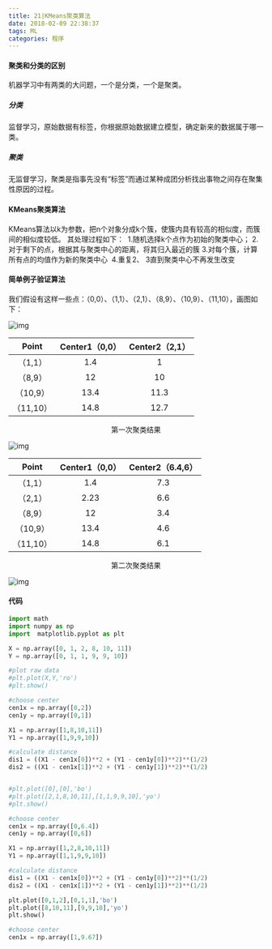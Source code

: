 ```yaml
---
title: 21|KMeans聚类算法
date: 2018-02-09 22:38:37
tags: ML
categories: 程序
---
```


#### 聚类和分类的区别

机器学习中有两类的大问题，一个是分类，一个是聚类。

##### 分类

监督学习，原始数据有标签，你根据原始数据建立模型，确定新来的数据属于哪一类。

##### 聚类

无监督学习，聚类是指事先没有“标签”而通过某种成团分析找出事物之间存在聚集性原因的过程。

<!--more-->

#### KMeans聚类算法

KMeans算法以k为参数，把n个对象分成k个簇，使簇内具有较高的相似度，而簇间的相似度较低。
其处理过程如下：
​ 1.随机选择k个点作为初始的聚类中心；
​ 2.对于剩下的点，根据其与聚类中心的距离，将其归入最近的簇
​ 3.对每个簇，计算所有点的均值作为新的聚类中心
​ 4.重复2、 3直到聚类中心不再发生改变

#### 简单例子验证算法

我们假设有这样一些点：（0,0）、（1,1）、（2,1）、（8,9）、（10,9）、（11,10），画图如下：

![img](Figure_1.png)

|  Point  | Center1（0,0） | Center2（2,1） |
| :-----: | :----------: | :----------: |
|  （1,1）  |     1.4      |      1       |
|  （8,9）  |      12      |      10      |
| （10,9）  |     13.4     |     11.3     |
| （11,10） |     14.8     |     12.7     |

<div align=center>
第一次聚类结果
</div>

![img](Figure_2.png)

|  Point  | Center1（0,0） | Center2（6.4,6） |
| :-----: | :----------: | :------------: |
|  （1,1）  |     1.4      |      7.3       |
|  （2,1）  |     2.23     |      6.6       |
|  （8,9）  |      12      |      3.4       |
| （10,9）  |     13.4     |      4.6       |
| （11,10） |     14.8     |      6.1       |

<div align=center>
第二次聚类结果
</div>

![img](Figure_3.png)



#### 代码

```python
import math
import numpy as np
import  matplotlib.pyplot as plt

X = np.array([0, 1, 2, 8, 10, 11])
Y = np.array([0, 1, 1, 9, 9, 10])

#plot raw data
#plt.plot(X,Y,'ro')
#plt.show()

#choose center
cen1x = np.array([0,2])
cen1y = np.array([0,1])

X1 = np.array([1,8,10,11])
Y1 = np.array([1,9,9,10])

#calculate distance
dis1 = ((X1 - cen1x[0])**2 + (Y1 - cen1y[0])**2)**(1/2)
dis2 = ((X1 - cen1x[1])**2 + (Y1 - cen1y[1])**2)**(1/2)


#plt.plot([0],[0],'bo')
#plt.plot([2,1,8,10,11],[1,1,9,9,10],'yo')
#plt.show()

#choose center
cen1x = np.array([0,6.4])
cen1y = np.array([0,6])

X1 = np.array([1,2,8,10,11])
Y1 = np.array([1,1,9,9,10])

#calculate distance
dis1 = ((X1 - cen1x[0])**2 + (Y1 - cen1y[0])**2)**(1/2)
dis2 = ((X1 - cen1x[1])**2 + (Y1 - cen1y[1])**2)**(1/2)

plt.plot([0,1,2],[0,1,1],'bo')
plt.plot([8,10,11],[9,9,10],'yo')
plt.show()

#choose center
cen1x = np.array([1,9.67])
```

